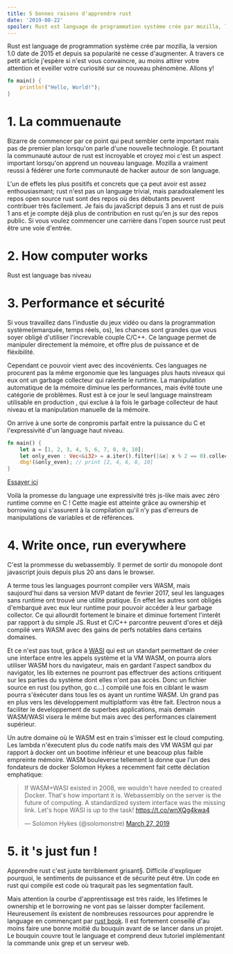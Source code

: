 ```yaml
---
title: 5 bonnes raisons d'apprendre rust
date: '2019-08-22'
spoiler: Rust est language de programmation système crée par mozilla, la version 1.0 date de 2015
---
```


Rust est language de programmation système crée par mozilla, la version 1.0 date de 2015 et depuis sa popularité ne cesse d'augmenter. A travers ce petit article j'espère si n'est vous convaincre, au moins attirer votre attention et eveiller votre curiosité sur ce nouveau phénomène.
Allons y!
```rust
fn main() {
    println!("Hello, World!");
}
```
# 1. La commuenaute
Bizarre de commencer par ce point qui peut sembler certe important mais pas de premier plan lorsqu'on parle d'une nouvelle technologie. Et pourtant la communauté autour de rust est incroyable et croyez moi c'est un aspect important lorsqu'on apprend un nouveau language. Mozilla a vraiment reussi à fédérer une forte communauté de hacker autour de son language.


L'un de effets les plus positifs et concrets que ça peut avoir est assez enthousiasmant; rust n'est pas un language trivial, mais paradoxalement les repos open source rust sont des repos où des débutants peuvent contribuer très  facilement. Je fais du javaScript depuis 3 ans et rust de puis 1 ans et je compte déjâ plus de contribution en rust qu'en js sur des repos public. 
Si vous voulez commencer une carrière dans l'open source rust peut être une voie d'entrée.

# 2. How computer works
Rust est language bas niveau 


# 3. Performance et sécurité
Si vous travaillez dans l'industie du jeux vidéo ou dans la programmation système(emarquée, temps réels, os), les chances sont grandes que vous soyer obligé d'utiliser l'increvable couple C/C++. Ce language permet de manipuler directement la mémoire, et offre plus de puissance et de fléxibilité. 

Cependant ce pouvoir vient avec des incovénients. Ces languages ne procurent pas la même ergonomie que les languages plus hauts niveaux qui eux ont un garbage collecteur qui ralentie le runtime. La manipulation automatique de la mémoire diminue les performances, mais évité toute une catégorie de problèmes. Rust est à ce jour le seul language mainstream utilisable en production , qui exclue à la fois le garbage collecteur de haut niveau et la manipulation manuelle de la mémoire. 

On arrive à une sorte de conpromis parfait entre la puissance du C et l'expressivité d'un language haut niveau.

```rust
fn main() {
    let a = [1, 2, 3, 4, 5, 6, 7, 8, 9, 10];
    let only_even : Vec<&i32> = a.iter().filter(|&x| x % 2 == 0).collect();
    dbg!(&only_even); // print [2, 4, 6, 8, 10]
}
```
[Essayer ici](https://play.integer32.com/?version=stable&mode=debug&edition=2018&gist=4c1f5d7094d7484176829522a493fccb)


Voilà la promesse du language une expressivité très js-like mais avec zéro runtime comme en C !
Cette magie est atteinte grâce au ownership et borrowing qui s'assurent à la compilation qu'il n'y pas d'erreurs de manipulations de variables et de références.

# 4. Write once, run everywhere
C'est la prommesse du webassembly. Il permet de sortir du monopole dont javascript jouis depuis plus  20 ans dans le browser.


A terme tous les languages pourront compiler vers WASM, mais saujourd'hui dans sa version MVP datant de fevrier 2017, seul les languages sans runtime ont trouvé une utilité pratique. En effet les autres sont obligés d'embarqué avec eux leur runtime pour pouvoir accéder à leur garbage collector. Ce qui allourdit fortement le binaire et diminue fortement l'interêt par rapport à du simple JS.
Rust et C/C++ parcontre peuvent d'ores et déjâ compilé vers WASM avec des gains de perfs notables dans certains domaines. 


Et ce n'est pas tout, grâce à [WASI](https://hacks.mozilla.org/2019/03/standardizing-wasi-a-webassembly-system-interface/) qui est un standart permettant de créer une interface entre les appels système et la VM WASM, on pourra alors utiliser WASM hors du navigateur, mais en gardant l'aspect sandbox du navigator, les lib externes ne pourront pas effectruer des actions critiquent sur les parties du système dont elles n'ont pas accès. Donc un fichier source en rust (ou python, go c...)  compilé une fois en ciblant le wasm pourra s'éxécuter dans tous les os ayant un runtime WASM. Un grand pas en plus vers les développement multiplatform vas être fait. Electron nous a faciliter le developpement de superbes applications, mais demain WASM/WASI visera le même but mais avec des performances clairement supérieur.


Un autre domaine où le WASM est en train s'imisser est le cloud computing. Les lambda n'éxecutent plus du code natifs mais des VM WASM qui par rapport à docker ont un bootime inférieur et une beacoup plus faible empreinte mémoire. WASM bouleverse tellement la donne que l'un des fondateurs de docker Solomon Hykes a recemment fait cette déclation emphatique:  
<blockquote class="twitter-tweet"><p lang="en" dir="ltr">If WASM+WASI existed in 2008, we wouldn&#39;t have needed to created Docker. That&#39;s how important it is. Webassembly on the server is the future of computing. A standardized system interface was the missing link. Let&#39;s hope WASI is up to the task! <a href="https://t.co/wnXQg4kwa4">https://t.co/wnXQg4kwa4</a></p>&mdash; Solomon Hykes (@solomonstre) <a href="https://twitter.com/solomonstre/status/1111004913222324225?ref_src=twsrc%5Etfw">March 27, 2019</a></blockquote> <script async src="https://platform.twitter.com/widgets.js" charset="utf-8"></script>


# 5. it 's just fun !

Apprendre rust c'est juste terriblement grisant§. Difficile d'expliquer pourquoi, le sentiments de puissance et de sécurité peut être. Un code en rust qui compile est code où traqurait pas les segmentation fault.

Mais attention la courbe d'apprentissage est très raide, les lifetimes le ownership et le borrowing ne vont pas se laisser dompter facilement. Heureusement ils existent de nombreuses ressources pour apprendre le language en commençant par [rust book](https://doc.rust-lang.org/book/). Il est fortement conseillé d'au moins faire une bonne moitié du bouquin avant de se lancer dans un projet. Le bouquin couvre  tout le language et comprend deux tutoriel implémentant la commande unix grep et un serveur web.